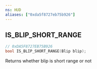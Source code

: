 ```yaml
---
ns: HUD
aliases: ["0xda5f8727eb75b926"]
---
```

## IS_BLIP_SHORT_RANGE

```c
// 0xDA5F8727EB75B926
bool IS_BLIP_SHORT_RANGE(Blip blip);
```

Returns whether blip is short range or not

